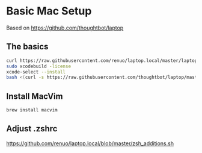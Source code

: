 # Basic Mac Setup

Based on https://github.com/thoughtbot/laptop

## The basics

```sh
curl https://raw.githubusercontent.com/renuo/laptop.local/master/laptop.local > .laptop.local
sudo xcodebuild -license
xcode-select --install
bash <(curl -s https://raw.githubusercontent.com/thoughtbot/laptop/master/mac)
```

## Install MacVim

```sh
brew install macvim
```

## Adjust .zshrc

https://github.com/renuo/laptop.local/blob/master/zsh_additions.sh
